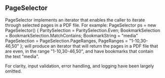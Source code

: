 
## PageSelector

PageSelector implements an iterator that enables the caller to iterate
through selected pages in a PDF file. For example:
  PageSelector ps = new PageSelector() {
                            ParitySelection = ParitySelection.Even;
                            BookmarkSelection = BookmarkSelection.MatchContains;
                            BookmarkString = "media" 
                            PageSelection = PageSelection.PageRanges,
                            PageRanges = "1-10,30-46,50" 
                     };
will produce an iterator that will return the pages in a PDF file that are
even, in the range "1-10,30-46,50", and have bookmarks that contain the
text "media".

For clarity, input validation, error handling, and logging have been largely omitted.

